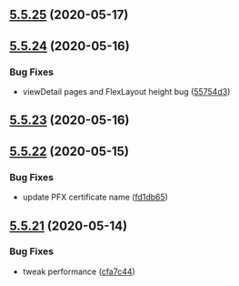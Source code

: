 ## [5.5.25](https://github.com/phandcock/grampsview/compare/v5.5.24...v5.5.25) (2020-05-17)



## [5.5.24](https://github.com/phandcock/grampsview/compare/v5.5.23...v5.5.24) (2020-05-16)


### Bug Fixes

* viewDetail pages and FlexLayout height bug ([55754d3](https://github.com/phandcock/grampsview/commit/55754d3b3dd4575b8e74ca2e208ed4d89d31b00b))



## [5.5.23](https://github.com/phandcock/grampsview/compare/v5.5.22...v5.5.23) (2020-05-16)



## [5.5.22](https://github.com/phandcock/grampsview/compare/v5.5.21...v5.5.22) (2020-05-15)


### Bug Fixes

* update PFX certificate name ([fd1db65](https://github.com/phandcock/grampsview/commit/fd1db65c172b800b097964bd3a23a4b54b521d09))



## [5.5.21](https://github.com/phandcock/grampsview/compare/v5.5.20...v5.5.21) (2020-05-14)


### Bug Fixes

* tweak performance ([cfa7c44](https://github.com/phandcock/grampsview/commit/cfa7c4403d7e0db0048893e37f6692fcdd2d2f2a))



